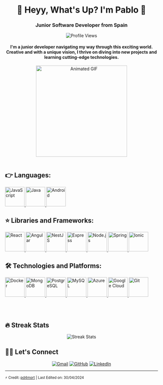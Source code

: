 <h1 align="center">👋 Heyy, What's Up? I'm Pablo 🤙</h1>
<h3 align="center">Junior Software Developer from Spain</h3>

<p align="center"> 
  <img src="https://komarev.com/ghpvc/?username=pd4mort&label=Profile%20views&color=0e75b6&style=plastic" alt="Profile Views"/> 
</p>

<h4 align="center">I'm a junior developer navigating my way through this exciting world. Creative and with a unique vision, I thrive on diving into new projects and learning cutting-edge technologies.</h4>

<div align="center">
  <img src="https://media.giphy.com/media/v1.Y2lkPTc5MGI3NjExaDZxZGt6bnZuOGxmcjd3YmlqOG42ZjRoNWw3c2Q3MWxnYnJqaXY4cSZlcD12MV9pbnRlcm5hbF9naWZfYnlfaWQmY3Q9Zw/qgQUggAC3Pfv687qPC/giphy.gif" width="300" height="300" alt="Animated GIF"/>
</div>

<br>

## 👉 Languages:

<p align="left"> 
  <a href="https://developer.mozilla.org/en-US/docs/Web/JavaScript" target="_blank"> <img src="https://img.icons8.com/color/96/000000/javascript.png" alt="JavaScript" width="64" height="64"/> </a> 
  <a href="https://www.java.com" target="_blank"> <img src="https://img.icons8.com/color/96/000000/java-coffee-cup-logo.png" alt="Java" width="64" height="64"/> </a>
  <a href="https://developer.android.com/" target="_blank"> <img src="https://img.icons8.com/color/96/000000/android-os.png" alt="Android" width="64" height="64"/> </a> 
</p>

## ⭐️ Libraries and Frameworks:

<p align="left"> 
  <a href="https://reactjs.org/" target="_blank"> <img src="https://img.icons8.com/ultraviolet/96/000000/react--v2.png" alt="React" width="64" height="64"/> </a>
  <a href="https://angular.io/" target="_blank"> <img src="https://angular.io/assets/images/logos/angular/angular.svg" alt="Angular" width="64" height="64"/> </a>
  <a href="https://nestjs.com/" target="_blank"> <img src="https://nestjs.com/img/logo_text.svg" alt="NestJS" width="64" height="64"/> </a>
  <a href="https://expressjs.com/" target="_blank"> <img src="https://expressjs.com/images/express-facebook-share.png" alt="Express" width="64" height="64"/> </a>
  <a href="https://nodejs.org/" target="_blank"> <img src="https://img.icons8.com/color/96/000000/nodejs.png" alt="Node.js" width="64" height="64"/> </a>
  <a href="https://spring.io/projects/spring-framework" target="_blank"> <img src="https://avatars.githubusercontent.com/u/5138804?s=200&v=4" alt="Spring" width="64" height="64"/> </a>
  <a href="https://ionicframework.com/" target="_blank"> <img src="https://upload.wikimedia.org/wikipedia/commons/d/d1/Ionic_Logo.svg" alt="Ionic" width="64" height="64"/> </a>
</p>

## 🛠️ Technologies and Platforms:

<p align="left"> 
  <a href="https://www.docker.com/" target="_blank"> <img src="https://img.icons8.com/color/96/000000/docker.png" alt="Docker" width="64" height="64"/> </a>
  <a href="https://www.mongodb.com/" target="_blank"> <img src="https://img.icons8.com/color/96/000000/mongodb.png" alt="MongoDB" width="64" height="64"/> </a>
  <a href="https://www.postgresql.org/" target="_blank"> <img src="https://img.icons8.com/color/96/000000/postgreesql.png" alt="PostgreSQL" width="64" height="64"/> </a>
  <a href="https://www.mysql.com/" target="_blank"> <img src="https://img.icons8.com/ios-filled/100/000000/mysql-logo.png" alt="MySQL" width="64" height="64"/> </a>
  <a href="https://azure.microsoft.com/" target="_blank"> <img src="https://img.icons8.com/color/96/000000/azure-1.png" alt="Azure" width="64" height="64"/> </a>
  <a href="https://cloud.google.com/" target="_blank"> <img src="https://img.icons8.com/color/96/000000/google-cloud-platform.png" alt="Google Cloud" width="64" height="64"/> </a>
  <a href="https://git-scm.com/" target="_blank"> <img src="https://img.icons8.com/color/96/000000/git.png" alt="Git" width="64" height="64"/> </a>
</p>

<br>
<br>

## 🔥 Streak Stats

<p align="center">
  <img src="https://github-readme-streak-stats.herokuapp.com/?user=pd4mort&theme=algolia" alt="Streak Stats"/>
</p>

## 🙋‍♂️ Let's Connect

<p align="center">
  <a href="mailto:pablodamasor@gmail.com" target="_blank"><img src="https://img.icons8.com/bubbles/50/000000/gmail.png" alt="Gmail"/></a>
  <a href="https://github.com/pd4mort" target="_blank"><img src="https://img.icons8.com/bubbles/50/000000/github.png" alt="GitHub"/></a>
  <a href="https://www.linkedin.com/in/pablo-damas-dev-project" target="_blank"><img src="https://img.icons8.com/bubbles/50/000000/linkedin.png" alt="LinkedIn"/></a>
</p>

<hr/>

<small>⚡ Credit: [pd4mort](https://github.com/pd4mort) | Last Edited on: 30/04/2024</small>
